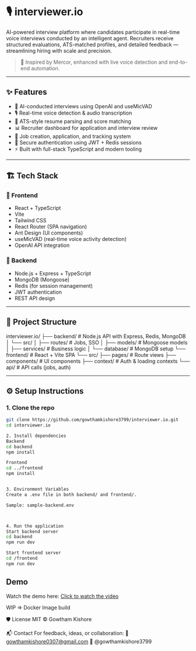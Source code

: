 # 🎙️ interviewer.io

AI-powered interview platform where candidates participate in real-time voice interviews conducted by an intelligent agent. Recruiters receive structured evaluations, ATS-matched profiles, and detailed feedback — streamlining hiring with scale and precision.

> 🚀 Inspired by Mercor, enhanced with live voice detection and end-to-end automation.

---

## ✨ Features

- 🤖 AI-conducted interviews using OpenAI and useMicVAD
- 🎙️ Real-time voice detection & audio transcription
- 📄 ATS-style resume parsing and score matching
- 📊 Recruiter dashboard for application and interview review
- 🧾 Job creation, application, and tracking system
- 🔐 Secure authentication using JWT + Redis sessions
- ⚡ Built with full-stack TypeScript and modern tooling

---

## 🏗️ Tech Stack

### 🔹 Frontend
- React + TypeScript
- Vite
- Tailwind CSS
- React Router (SPA navigation)
- Ant Design (UI components)
- useMicVAD (real-time voice activity detection)
- OpenAI API integration

### 🔸 Backend
- Node.js + Express + TypeScript
- MongoDB (Mongoose)
- Redis (for session management)
- JWT authentication
- REST API design

---

## 📂 Project Structure

interviewer.io/
├── backend/ # Node.js API with Express, Redis, MongoDB
│ └── src/
│ ├── routes/ # Jobs, SSO
│ ├── models/ # Mongoose models
│ ├── services/ # Business logic
│ └── database/ # MongoDB setup
└── frontend/ # React + Vite SPA
└── src/
├── pages/ # Route views
├── components/ # UI components
├── context/ # Auth & loading contexts
└── api/ # API calls (jobs, auth)


---

## ⚙️ Setup Instructions

### 1. Clone the repo

```bash
git clone https://github.com/gowthamkishore3799/interviewer.io.git
cd interviewer.io

2. Install dependencies
Backend
cd backend
npm install

Frontend
cd ../frontend
npm install


3. Environment Variables
Create a .env file in both backend/ and frontend/.

Sample: sample-backend.env



4. Run the application
Start backend server
cd backend
npm run dev

Start frontend server
cd /frontend
npm run dev
```

## Demo

Watch the demo here: [Click to watch the video](https://www.loom.com/share/9d235bdc2d894787817723a9c4ac693d)


WIP => Docker Image build


🛡️ License
MIT © Gowtham Kishore




📬 Contact
For feedback, ideas, or collaboration:
📧 gowthamkishore0307@gmail.com
🐙 @gowthamkishore3799

